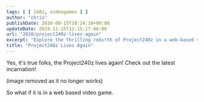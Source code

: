 ```yaml
---
tags: [ [ 240z, videogames ] ]
author: "chris"
publishDate: 2010-08-15T18:24:10+00:00
updateDate: 2024-11-15T12:15:17-06:00
url: "2010/project240z-lives-again"
excerpt: "Explore the thrilling rebirth of Project240z in a web-based video game. Experience automotive legend online!"
title: "Project240z Lives Again"
---
```


Yes, it's true folks, the Project240z lives again! Check out the latest incarnation!

(image removed as it no longer works)

So what if it is in a web based video game.
